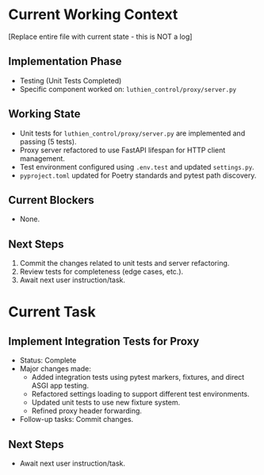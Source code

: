 # Current Working Context
[Replace entire file with current state - this is NOT a log]

## Implementation Phase
- Testing (Unit Tests Completed)
- Specific component worked on: `luthien_control/proxy/server.py`

## Working State
- Unit tests for `luthien_control/proxy/server.py` are implemented and passing (5 tests).
- Proxy server refactored to use FastAPI lifespan for HTTP client management.
- Test environment configured using `.env.test` and updated `settings.py`.
- `pyproject.toml` updated for Poetry standards and pytest path discovery.

## Current Blockers
- None.

## Next Steps
1. Commit the changes related to unit tests and server refactoring.
2. Review tests for completeness (edge cases, etc.).
3. Await next user instruction/task.

# Current Task
## Implement Integration Tests for Proxy

 - Status: Complete
 - Major changes made:
    - Added integration tests using pytest markers, fixtures, and direct ASGI app testing.
    - Refactored settings loading to support different test environments.
    - Updated unit tests to use new fixture system.
    - Refined proxy header forwarding.
 - Follow-up tasks: Commit changes.

## Next Steps
 - Await next user instruction/task.
